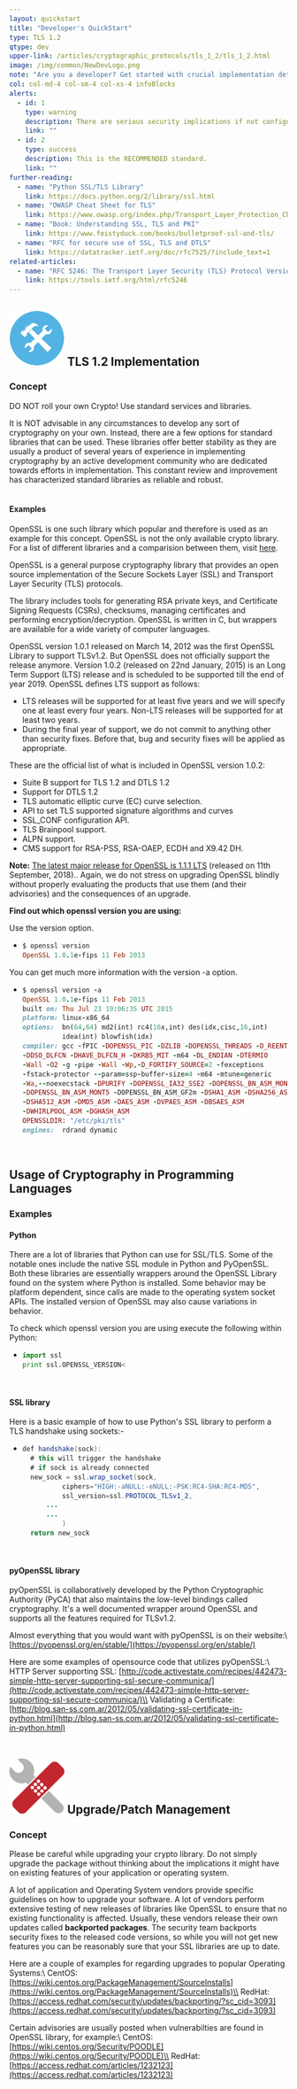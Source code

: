 ```yaml
---
layout: quickstart
title: "Developer's QuickStart"
type: TLS 1.2
qtype: dev
upper-link: /articles/cryptographic_protocols/tls_1_2/tls_1_2.html
image: /img/common/NewDevLogo.png
note: "Are you a developer? Get started with crucial implementation details above."
col: col-md-4 col-sm-4 col-xs-4 infoBlocks
alerts:
  - id: 1
    type: warning
    description: There are serious security implications if not configured properly!
    link: ""
  - id: 2
    type: success
    description: This is the RECOMMENDED standard.
    link: ""
further-reading:
  - name: "Python SSL/TLS Library"
    link: https://docs.python.org/2/library/ssl.html
  - name: "OWASP Cheat Sheet for TLS"
    link: https://www.owasp.org/index.php/Transport_Layer_Protection_Cheat_Sheet
  - name: "Book: Understanding SSL, TLS and PKI"
    link: https://www.feistyduck.com/books/bulletproof-ssl-and-tls/
  - name: "RFC for secure use of SSL, TLS and DTLS"
    link: https://datatracker.ietf.org/doc/rfc7525/?include_text=1
related-articles:
  - name: "RFC 5246: The Transport Layer Security (TLS) Protocol Version 1.2"
    link: https://tools.ietf.org/html/rfc5246
---
```


## <img src="/img/common/implementation.png " style="width:100px;height:100px;" /> TLS 1.2 Implementation

### **Concept**
DO NOT roll your own Crypto! Use standard services and libraries.

It is NOT advisable in any circumstances to develop any sort of cryptography on your own. Instead, there are a few options for standard libraries that can be used. These libraries offer better stability as they are usually a product of several years of experience in implementing cryptography by an active development community who are dedicated towards efforts in implementation. This constant review and improvement has characterized standard libraries as reliable and robust.
<br /><br />

#### Examples
OpenSSL is one such library which popular and therefore is used as an example for this concept. OpenSSL is not the only available crypto library. For a list of different libraries and a comparision between them, visit [here](https://en.wikipedia.org/wiki/Comparison_of_cryptography_libraries).

OpenSSL is a general purpose cryptography library that provides an open source implementation of the Secure Sockets Layer (SSL) and Transport Layer Security (TLS) protocols.

The library includes tools for generating RSA private keys, and Certificate Signing Requests (CSRs), checksums, managing certificates and performing encryption/decryption. OpenSSL is written in C, but wrappers are available for a wide variety of computer languages.

OpenSSL version 1.0.1 released on March 14, 2012 was the first OpenSSL Library to support TLSv1.2. But OpenSSL does not officially support the release anymore. Version 1.0.2 (released on 22nd January, 2015) is an Long Term Support (LTS) release and is scheduled to be supported till the end of year 2019. OpenSSL defines LTS support as follows:

* LTS releases will be supported for at least five years and we will specify one at least every four years. Non-LTS releases will be supported for at least two years.
* During the final year of support, we do not commit to anything other than security fixes. Before that, bug and security fixes will be applied as appropriate.

These are the official list of what is included in OpenSSL version 1.0.2:
* Suite B support for TLS 1.2 and DTLS 1.2
* Support for DTLS 1.2
* TLS automatic elliptic curve (EC) curve selection.
* API to set TLS supported signature algorithms and curves
* SSL_CONF configuration API.
* TLS Brainpool support.
* ALPN support.
* CMS support for RSA-PSS, RSA-OAEP, ECDH and X9.42 DH.

**Note:** [The latest major release for OpenSSL is 1.1.1 LTS](https://www.openssl.org/blog/blog/2018/09/11/release111/) (released on 11th September, 2018).. Again, we do not stress on upgrading OpenSSL blindly without properly evaluating the products that use them (and their advisories) and the consequences of an upgrade.

**Find out which openssl version you are using:**

Use the version option.

* ```ruby
  $ openssl version
  OpenSSL 1.0.1e-fips 11 Feb 2013
  ```

You can get much more information with the version -a option.

* ```ruby
  $ openssl version -a
  OpenSSL 1.0.1e-fips 11 Feb 2013
  built on: Thu Jul 23 19:06:35 UTC 2015
  platform: linux-x86_64
  options:  bn(64,64) md2(int) rc4(16x,int) des(idx,cisc,16,int)
            idea(int) blowfish(idx)
  compiler: gcc -fPIC -DOPENSSL_PIC -DZLIB -DOPENSSL_THREADS -D_REENTRANT
  -DDSO_DLFCN -DHAVE_DLFCN_H -DKRB5_MIT -m64 -DL_ENDIAN -DTERMIO
  -Wall -O2 -g -pipe -Wall -Wp,-D_FORTIFY_SOURCE=2 -fexceptions
  -fstack-protector --param=ssp-buffer-size=4 -m64 -mtune=generic
  -Wa,--noexecstack -DPURIFY -DOPENSSL_IA32_SSE2 -DOPENSSL_BN_ASM_MONT
  -DOPENSSL_BN_ASM_MONT5 -DOPENSSL_BN_ASM_GF2m -DSHA1_ASM -DSHA256_ASM
  -DSHA512_ASM -DMD5_ASM -DAES_ASM -DVPAES_ASM -DBSAES_ASM
  -DWHIRLPOOL_ASM -DGHASH_ASM
  OPENSSLDIR: "/etc/pki/tls"
  engines:  rdrand dynamic
  ```
<br />

## Usage of Cryptography in Programming Languages
### **Examples**
#### Python
There are a lot of libraries that Python can use for SSL/TLS. Some of the notable ones include the native SSL module in Python and PyOpenSSL. Both these libraries are essentially wrappers around the OpenSSL Library found on the system where Python is installed. Some behavior may be platform dependent, since calls are made to the operating system socket APIs. The installed version of OpenSSL may also cause variations in behavior.

To check which openssl version you are using execute the following within Python:
* ```python
  import ssl
  print ssl.OPENSSL_VERSION<
  ```
<br />

#### SSL library
Here is a basic example of how to use Python's SSL library to perform a TLS handshake using sockets:-

* ```java
  def handshake(sock):
    # this will trigger the handshake
    # if sock is already connected
    new_sock = ssl.wrap_socket(sock,
            ciphers="HIGH:-aNULL:-eNULL:-PSK:RC4-SHA:RC4-MD5",
            ssl_version=ssl.PROTOCOL_TLSv1_2,
        ...
        ...
            )
    return new_sock
  ```
<br />

#### pyOpenSSL library
pyOpenSSL is collaboratively developed by the Python Cryptographic Authority (PyCA) that also maintains the low-level bindings called cryptography. It's a well documented wrapper around OpenSSL and supports all the features required for TLSv1.2.

Almost everything that you would want with pyOpenSSL is on their website:\\
[https://pyopenssl.org/en/stable/](https://pyopenssl.org/en/stable/)

Here are some examples of opensource code that utilizes pyOpenSSL:\\
HTTP Server supporting SSL: [http://code.activestate.com/recipes/442473-simple-http-server-supporting-ssl-secure-communica/](http://code.activestate.com/recipes/442473-simple-http-server-supporting-ssl-secure-communica/)\\
Validating a Certificate: [http://blog.san-ss.com.ar/2012/05/validating-ssl-certificate-in-python.html](http://blog.san-ss.com.ar/2012/05/validating-ssl-certificate-in-python.html)
<br /><br />

## <img src="/img/common/patch.png " style="width:100px;height:100px;" /> Upgrade/Patch Management

### **Concept**
<span class="red">Please be careful while upgrading your crypto library. Do not simply upgrade the package without thinking about the implications it might have on existing features of your application or operating system.</span>

A lot of application and Operating System vendors provide specific guidelines on how to upgrade your software. A lot of vendors perform extensive testing of new releases of libraries like OpenSSL to ensure that no existing functionality is affected. Usually, these vendors release their own updates called **backported packages**. The security team backports security fixes to the released code versions, so while you will not get new features you can be reasonably sure that your SSL libraries are up to date.

Here are a couple of examples for regarding upgrades to popular Operating Systems:\\
CentOS: [https://wiki.centos.org/PackageManagement/SourceInstalls](https://wiki.centos.org/PackageManagement/SourceInstalls)\\
RedHat: [https://access.redhat.com/security/updates/backporting/?sc_cid=3093](https://access.redhat.com/security/updates/backporting/?sc_cid=3093)

Certain advisories are usually posted when vulnerabilties are found in OpenSSL library, for example:\\
CentOS: [https://wiki.centos.org/Security/POODLE](https://wiki.centos.org/Security/POODLE)\\
RedHat: [https://access.redhat.com/articles/1232123](https://access.redhat.com/articles/1232123)
